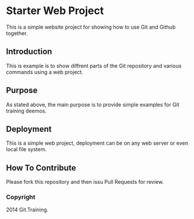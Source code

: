# Starter Web Project

This is a simple website project for showing how to use Git and Github together.

## Introduction

This is example is to show diffrent parts of the Git repository and various commands using a web project.

## Purpose

As stated above, the main purpose is to provide simple examples for Git training deemos.

## Deployment

This is a simple web project, deployment can be on any web server or even local file system.

## How To Contribute

Please fork this repository and then issu Pull Requests for review.

### Copyright

2014 Git.Training.